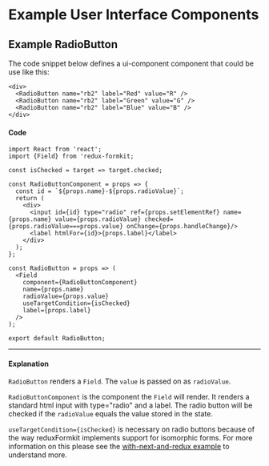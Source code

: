 # Example User Interface Components


## Example RadioButton

The code snippet below defines a ui-component component that could be use like this:
```
<div>
  <RadioButton name="rb2" label="Red" value="R" />
  <RadioButton name="rb2" label="Green" value="G" />
  <RadioButton name="rb2" label="Blue" value="B" />
</div>
```
<!-- STORY -->

#### Code
```
import React from 'react';
import {Field} from 'redux-formkit;

const isChecked = target => target.checked;
  
const RadioButtonComponent = props => {
  const id = `${props.name}-${props.radioValue}`;
  return (
    <div>
      <input id={id} type="radio" ref={props.setElementRef} name={props.name} value={props.radioValue} checked={props.radioValue===props.value} onChange={props.handleChange}/>
      <label htmlFor={id}>{props.label}</label>
    </div>
  );
};

const RadioButton = props => (
  <Field
    component={RadioButtonComponent}
    name={props.name}
    radioValue={props.value}
    useTargetCondition={isChecked}
    label={props.label}
  />
);

export default RadioButton;
```
---
#### Explanation
`RadioButton` renders a `Field`. The `value` is passed on as `radioValue`. 

`RadioButtonComponent` is the component the `Field` will render. It renders a standard html input with type="radio" and a label. The radio button will be checked if the `radioValue` equals the value stored in the state.

`useTargetCondition={isChecked}` is necessary on radio buttons because of the way reduxFormkit implements support for isomorphic forms. For more information on this please see the [with-next-and-redux example](https://github.com/chrisfield/redux-formkit/tree/master/examples/with-next-and-redux) to understand more. 